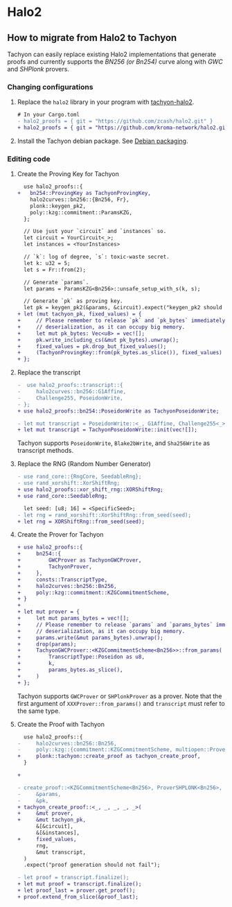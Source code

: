 # Halo2

## How to migrate from Halo2 to Tachyon

Tachyon can easily replace existing Halo2 implementations that generate proofs and currently supports the _BN256 (or Bn254)_ curve along with _GWC_ and _SHPlonk_ provers.

### Changing configurations

1. Replace the `halo2` library in your program with [tachyon-halo2](https://github.com/kroma-network/halo2).

   ```diff
   # In your Cargo.toml
   - halo2_proofs = { git = "https://github.com/zcash/halo2.git" }
   + halo2_proofs = { git = "https://github.com/kroma-network/halo2.git", branch = "scroll-halo2-v1.1-with-tachyon" }
   ```

2. Install the Tachyon debian package. See [Debian packaging](../../docs/how_to_use/how_to_build.md#debian-packaging).

### Editing code

1. Create the Proving Key for Tachyon

   ```diff
     use halo2_proofs::{
   +   bn254::ProvingKey as TachyonProvingKey,
       halo2curves::bn256::{Bn256, Fr},
       plonk::keygen_pk2,
       poly::kzg::commitment::ParamsKZG,
     };

     // Use just your `circuit` and `instances` so.
     let circuit = YourCircuit<_>;
     let instances = <YourInstances>

     // `k`: log of degree, `s`: toxic-waste secret.
     let k: u32 = 5;
     let s = Fr::from(2);

     // Generate `params`.
     let params = ParamsKZG<Bn256>::unsafe_setup_with_s(k, s);

     // Generate `pk` as proving key.
     let pk = keygen_pk2(&params, &circuit).expect("keygen_pk2 should not fail");
   + let (mut tachyon_pk, fixed_values) = {
   +     // Please remember to release `pk` and `pk_bytes` immediately after
   +     // deserialization, as it can occupy big memory.
   +     let mut pk_bytes: Vec<u8> = vec![];
   +     pk.write_including_cs(&mut pk_bytes).unwrap();
   +     fixed_values = pk.drop_but_fixed_values();
   +     (TachyonProvingKey::from(pk_bytes.as_slice()), fixed_values)
   + };
   ```

2. Replace the transcript

   ```diff
   -  use halo2_proofs::transcript::{
   -     halo2curves::bn256::G1Affine,
   -     Challenge255, PoseidonWrite,
   - };
   + use halo2_proofs::bn254::PoseidonWrite as TachyonPoseidonWrite;

   - let mut transcript = PoseidonWrite::<_, G1Affine, Challenge255<_>>::init(vec![]);
   + let mut transcript = TachyonPoseidonWrite::init(vec![]);
   ```

   Tachyon supports `PoseidonWrite`, `Blake2bWrite`, and `Sha256Write` as transcript methods.

3. Replace the RNG (Random Number Generator)

   ```diff
   - use rand_core::{RngCore, SeedableRng};
   - use rand_xorshift::XorShiftRng;
   + use halo2_proofs::xor_shift_rng::XORShiftRng;
   + use rand_core::SeedableRng;

     let seed: [u8; 16] = <SpecificSeed>;
   - let rng = rand_xorshift::XorShiftRng::from_seed(seed);
   + let rng = XORShiftRng::from_seed(seed);
   ```

4. Create the Prover for Tachyon

   ```diff
   + use halo2_proofs::{
   +     bn254::{
   +         GWCProver as TachyonGWCProver,
   +         TachyonProver,
   +     },
   +     consts::TranscriptType,
   +     halo2curves::bn256::Bn256,
   +     poly::kzg::commitment::KZGCommitmentScheme,
   + }
   +
   + let mut prover = {
   +     let mut params_bytes = vec![];
   +     // Please remember to release `params` and `params_bytes` immediately after
   +     // deserialization, as it can occupy big memory.
   +     params.write(&mut params_bytes).unwrap();
   +     drop(params);
   +     TachyonGWCProver::<KZGCommitmentScheme<Bn256>>::from_params(
   +         TranscriptType::Poseidon as u8,
   +         k,
   +         params_bytes.as_slice(),
   +     )
   + };
   ```

   Tachyon supports `GWCProver` or `SHPlonkProver` as a prover. Note that the first argument of `XXXProver::from_params()` and `transcript` must refer to the same type.

5. Create the Proof with Tachyon

   ```diff
     use halo2_proofs::{
   -     halo2curves::bn256::Bn256,
   -     poly::kzg::{commitment::KZGCommitmentScheme, multiopen::ProverSHPLONK},
   +     plonk::tachyon::create_proof as tachyon_create_proof,
     }

   +

   - create_proof::<KZGCommitmentScheme<Bn256>, ProverSHPLONK<Bn256>, _, _, _, _>(
   -     &params,
   -     &pk,
   + tachyon_create_proof::<_, _, _, _, _>(
   +     &mut prover,
   +     &mut tachyon_pk,
         &[&circuit],
         &[&instances],
   +     fixed_values,
         rng,
         &mut transcript,
     )
     .expect("proof generation should not fail");

   - let proof = transcript.finalize();
   + let mut proof = transcript.finalize();
   + let proof_last = prover.get_proof();
   + proof.extend_from_slice(&proof_last);
   ```
